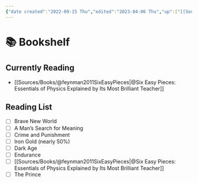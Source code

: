 ```yaml
---
{"date created":"2022-09-15 Thu","edited":"2023-04-06 Thu","up":["[[Sources]]"],"dg-publish":true,"permalink":"/atlas/bookshelf/","dgPassFrontmatter":true}
---
```


# 📚 Bookshelf

## Currently Reading

- [[Sources/Books/@feynman2011SixEasyPieces\|@Six Easy Pieces: Essentials of Physics Explained by Its Most Brilliant Teacher]]


<div class="transclusion internal-embed is-loaded"><div class="markdown-embed">



## Reading List

- [ ] Brave New World
- [ ] A Man’s Search for Meaning
- [ ] Crime and Punishment
- [ ] Iron Gold (nearly 50%)
- [ ] Dark Age
- [ ] Endurance
- [ ] [[Sources/Books/@feynman2011SixEasyPieces\|@Six Easy Pieces: Essentials of Physics Explained by Its Most Brilliant Teacher]]
- [ ] The Prince

</div></div>
